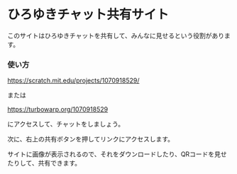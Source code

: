 # ひろゆきチャット共有サイト

このサイトはひろゆきチャットを共有して、みんなに見せるという役割があります。

### 使い方

https://scratch.mit.edu/projects/1070918529/

または

https://turbowarp.org/1070918529

にアクセスして、チャットをしましょう。

次に、右上の共有ボタンを押してリンクにアクセスします。

サイトに画像が表示されるので、それをダウンロードしたり、QRコードを見せたりして、共有できます。
